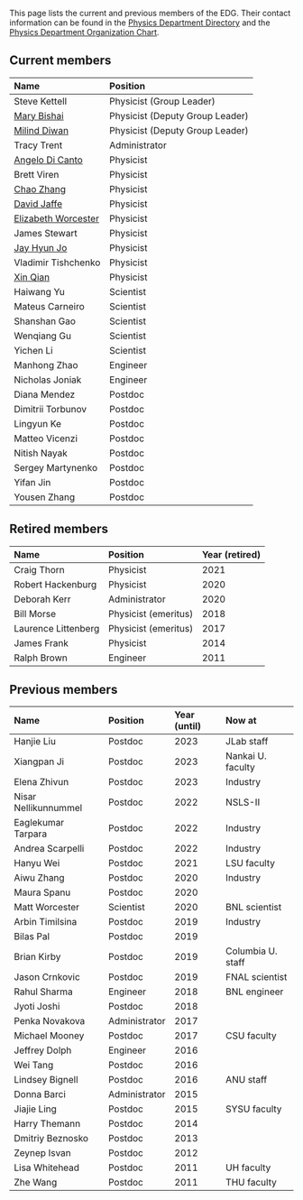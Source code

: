 This page lists the current and previous members of the EDG. Their contact information can be found in the [Physics Department Directory](https://www.bnl.gov/physics/people/) and the [Physics Department Organization Chart](https://www.phy.bnl.gov/OrgChart/OrgChart.pdf).

## Current members

| Name         | Position       |
|:-------------|:------------------|
| Steve Kettell | Physicist (Group Leader) |
| [Mary Bishai](https://www.bnl.gov/staff/mbishai) | Physicist (Deputy Group Leader) |
| [Milind Diwan](https://www.bnl.gov/staff/mdiwan) | Physicist (Deputy Group Leader) |
| Tracy Trent | Administrator |
| [Angelo Di Canto](https://adicanto.web.cern.ch/adicanto/) | Physicist |
| Brett Viren | Physicist |
| [Chao Zhang](https://www.bnl.gov/staff/czhang) | Physicist |
| [David Jaffe](https://www.phy.bnl.gov/~djaffe/) | Physicist |
| [Elizabeth Worcester](https://www.phy.bnl.gov/~etw/prof.html) | Physicist |
| James Stewart | Physicist |
| [Jay Hyun Jo](https://www.jayhyunjo.com/) | Physicist |
| Vladimir Tishchenko | Physicist |
| [Xin Qian](https://www.bnl.gov/staff/xqian) | Physicist |
| Haiwang Yu | Scientist |
| Mateus Carneiro | Scientist |
| Shanshan Gao | Scientist |
| Wenqiang Gu | Scientist |
| Yichen Li | Scientist |
| Manhong Zhao | Engineer |
| Nicholas Joniak | Engineer |
| Diana Mendez | Postdoc |
| Dimitrii Torbunov | Postdoc |
| Lingyun Ke | Postdoc |
| Matteo Vicenzi | Postdoc | 
| Nitish Nayak | Postdoc |
| Sergey Martynenko | Postdoc |
| Yifan Jin | Postdoc |
| Yousen Zhang | Postdoc |



## Retired members

| Name         | Position       | Year (retired)   |
|:-------------|:---------------|:---------------|
| Craig Thorn | Physicist | 2021 |
| Robert Hackenburg | Physicist | 2020 |
| Deborah Kerr | Administrator | 2020 |
| Bill Morse | Physicist (emeritus) | 2018 |
| Laurence Littenberg | Physicist (emeritus) | 2017 |
| James Frank | Physicist | 2014 |
| Ralph Brown | Engineer | 2011 |

## Previous members

| Name         | Position       | Year (until)   | Now at |
|:-------------|:---------------|:-------------|:-------------|
| Hanjie Liu | Postdoc | 2023 | JLab staff |
| Xiangpan Ji | Postdoc | 2023 | Nankai U. faculty |
| Elena Zhivun | Postdoc | 2023 | Industry |
| Nisar Nellikunnummel | Postdoc | 2022 | NSLS-II |
| Eaglekumar Tarpara | Postdoc | 2022 | Industry |
| Andrea Scarpelli | Postdoc | 2022 | Industry |
| Hanyu Wei | Postdoc | 2021 | LSU faculty |
| Aiwu Zhang | Postdoc | 2020 | Industry |
| Maura Spanu | Postdoc | 2020 | |
| Matt Worcester | Scientist | 2020 | BNL scientist |
| Arbin Timilsina | Postdoc | 2019 | Industry |
| Bilas Pal | Postdoc | 2019 | |
| Brian Kirby | Postdoc | 2019 | Columbia U. staff |
| Jason Crnkovic | Postdoc | 2019 | FNAL scientist |
| Rahul Sharma | Engineer | 2018 | BNL engineer |
| Jyoti Joshi | Postdoc | 2018 |
| Penka Novakova | Administrator | 2017 |
| Michael Mooney | Postdoc | 2017 | CSU faculty |
| Jeffrey Dolph | Engineer | 2016 | |
| Wei Tang | Postdoc | 2016 | |
| Lindsey Bignell | Postdoc | 2016 | ANU staff |
| Donna Barci | Administrator | 2015 | |
| Jiajie Ling | Postdoc | 2015 | SYSU faculty |
| Harry Themann | Postdoc | 2014 | |
| Dmitriy Beznosko | Postdoc | 2013 | |
| Zeynep Isvan | Postdoc | 2012 | |
| Lisa Whitehead | Postdoc | 2011 | UH faculty |
| Zhe Wang | Postdoc | 2011 | THU faculty |






